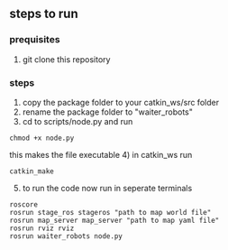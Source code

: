 ## steps to run
### prequisites
1) git clone this repository

### steps
1) copy the package folder to your catkin_ws/src folder
2) rename the package folder to "waiter_robots"
3) cd to scripts/node.py and run
```
chmod +x node.py
```
this makes the file executable 
4) in catkin_ws run
``` 
catkin_make
```
5) to run the code now run in seperate terminals
```
roscore
rosrun stage_ros stageros "path to map world file"
rosrun map_server map_server "path to map yaml file"
rosrun rviz rviz
rosrun waiter_robots node.py
```

